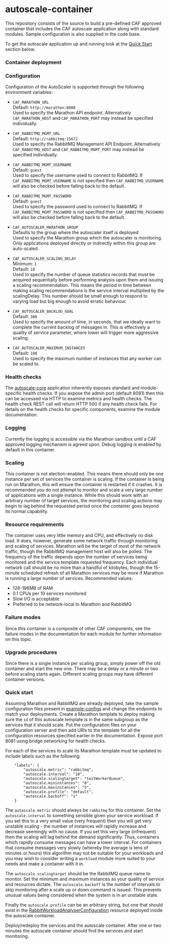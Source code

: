 # autoscale-container

This repository consists of the source to build a pre-defined CAF approved
container that includes the CAF autoscale application along with
standard modules. Sample configuration is also supplied in the code base.

To get the autoscale application up and running look at the [Quick Start](#quick-start) section below.


### Container deployment

### Configuration

Configuration of the AutoScaler is supported through the following environment variables:

 - `CAF_MARATHON_URL`  
    Default: `http://marathon:8080`  
    Used to specify the Marathon API endpoint.  Alternatively `CAF_MARATHON_HOST` and `CAF_MARATHON_PORT` may instead be specified individually.

 - `CAF_RABBITMQ_MGMT_URL`  
    Default: `http://rabbitmq:15672`  
    Used to specify the RabbitMQ Management API Endpoint.  Alternatively `CAF_RABBITMQ_HOST` and `CAF_RABBITMQ_MGMT_PORT` may instead be specified individually.

 - `CAF_RABBITMQ_MGMT_USERNAME`  
    Default: `guest`  
    Used to specify the username used to connect to RabbitMQ.  If `CAF_RABBITMQ_MGMT_USERNAME` is not specified then `CAF_RABBITMQ_USERNAME` will also be checked before falling back to the default.

 - `CAF_RABBITMQ_MGMT_PASSWORD`  
    Default: `guest`  
    Used to specify the password used to connect to RabbitMQ.  If `CAF_RABBITMQ_MGMT_PASSWORD` is not specified then `CAF_RABBITMQ_PASSWORD` will also be checked before falling back to the default.

 - `CAF_AUTOSCALER_MARATHON_GROUP`  
    Defaults to the group where the autoscaler itself is deployed  
    Used to specify the Marathon group which the autoscaler is monitoring.  Only applications deployed directly or indirectly within this group are auto-scaled.

 - `CAF_AUTOSCALER_SCALING_DELAY`  
    Minimum: `1`  
    Default: `10`  
    Used to specify the number of queue statistics records that must be acquired sequentially before performing analysis upon them and issuing a scaling recommendation. This means the period in time between making scaling recommendations is the service interval multiplied by the scalingDelay. This number should be small enough to respond to varying load but big enough to avoid erratic behaviour.

 - `CAF_AUTOSCALER_BACKLOG_GOAL`  
    Default: `300`  
    Used to specify the amount of time, in seconds, that we ideally want to complete the current backlog of messages in. This is effectively a quality of service parameter, where lower will trigger more aggressive scaling.

 - `CAF_AUTOSCALER_MAXIMUM_INSTANCES`  
    Default: `100`  
    Used to specify the maximum number of instances that any worker can be scaled to.


### Health checks

The [autoscale-core](https://github.com/Autoscaler/autoscaler/tree/develop/autoscale-core) application inherently exposes standard and
module-specific health checks. If you expose the admin port (default 8081)
then this can be accessed via HTTP to examine metrics and health checks.
The health check REST call will return HTTP 500 if any health check fails.
For details on the health checks for specific components, examine the module
documentation.


### Logging

Currently the logging is accessible via the Marathon sandbox until a CAF
approved logging mechanism is agreed upon. Debug logging is enabled by default
in this container.


### Scaling

This container is not election-enabled. This means there should only be one
instance per set of services the container is scaling. If the container is
being run on Marathon, this will ensure the container is restarted if it
crashes. It is recommended you do not attempt to monitor and scale a very
large number of applications with a single instance. While this should work
with an arbitrary number of target services, the monitoring and scaling
actions may begin to lag behind the requested period once the container goes
beyond its normal capability.


### Resource requirements

The container uses very little memory and CPU, and effectively no disk load.
It does, however, generate some network traffic through monitoring and scaling
of services. Marathon will be the target of most of the network traffic, though
the RabbitMQ management host will also be polled. The frequency of the traffic
depends upon the number of services being monitored and the service template
requested frequency. Each individual network call should be no more than a
handful of kilobytes, though the 15-minute scheduled refresh of all Marathon
services may be more if Marathon is running a large number of services.
Recommended values:

- 128-196MB of RAM
- 0.1 CPUs per 10 services monitored
- Slow I/O is acceptable
- Preferred to be network-local to Marathon and RabbitMQ


### Failure modes

Since this container is a composite of other CAF components, see the failure
modes in the documentation for each module for further information on this
topic.


### Upgrade procedures

Since there is a single instance per scaling group, simply power off the old
container and start the new one. There may be a delay or a minute or two before
scaling starts again. Different scaling groups may have different container
versions.


### Quick start

Assuming Marathon and RabbitMQ are already deployed, take the sample
configuration files present in [example-configs](https://github.com/Autoscaler/autoscaler/tree/develop/autoscale-container/example-configs) and change the endpoints to
match your deployments. Create a Marathon template to deploy making sure the
`id` of this autoscale template is in the same subgroup as the services that
it should scale. Put the configuration files on your configuration server and
then add URIs to the template for all the configuration resources specified
earlier in the documentation. Expose port 8081 using bridge networking for
health checks.

For each of the services to scale its Marathon template must be updated to
include labels such as the following:

```
    "labels": {
        "autoscale.metric": "rabbitmq",
        "autoscale.interval": "10",
        "autoscale.scalingtarget": "testWorkerQueue",
        "autoscale.mininstances": "0",
        "autoscale.maxinstances": "5",
        "autoscale.profile": "default",
        "autoscale.backoff": "1"
    }
```

The `autoscale.metric` should always be `rabbitmq` for this container.
Set the `autoscale.interval` to something sensible given your service workload.
If you set this to a very small value (very frequent) then you will get very
unstable scaling - the number of instances will rapidly increase and decrease
seemingly with no cause. If you set this very large (infrequent) then the
scaling will lag behind the demand significantly. Thus, containers which
rapidly consume messages can have a lower interval. For containers that
consume messages very slowly (whereby the average is tens of minutes or hours)
this algorithm may not be suitable for your workloads and you may wish to
consider writing a `workload` module more suited to your needs and make a
container with it in.

The `autoscale.scalingtarget` should be the RabbitMQ queue name to monitor.
Set the minimum and maximum instances as your quality of service and resources
dictate. The `autoscale.backoff` is the number of intervals to skip monitoring
after a scale up or down command is issued. This prevents unusual values
being considered when the system is in an unstable state.

Finally the `autoscale.profile` can be an arbitrary string, but one that should exist in the [RabbitWorkloadAnalyserConfiguration](https://github.com/Autoscaler/autoscaler/blob/develop/autoscale-container/example-configs/cfg_autoscaler_marathon_RabbitWorkloadAnalyserConfiguration) resource deployed inside the autoscale container.

Deploy/redeploy the services and the autoscale container. After one or two
minutes the autoscale container should find the services and start monitoring.
